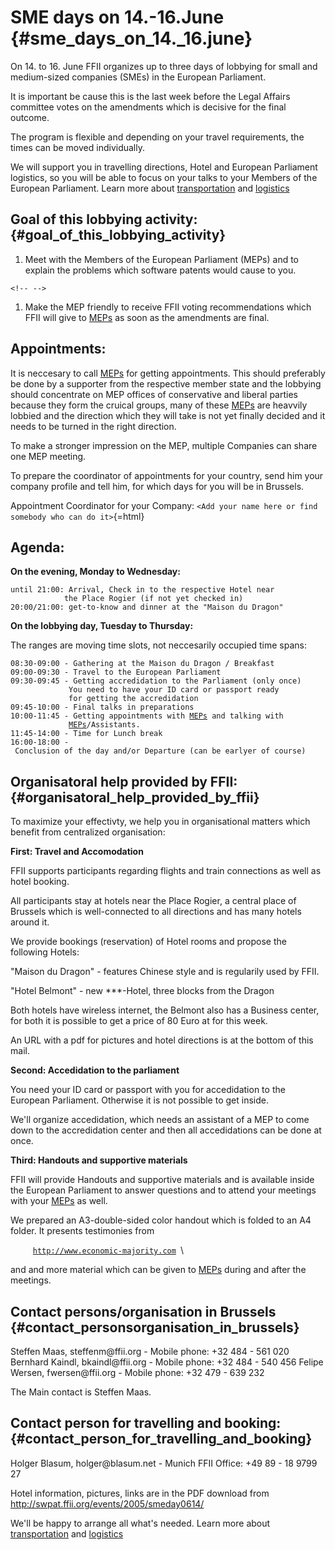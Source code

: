 # SME days on 14.-16.June {#sme_days_on_14._16.june}

On 14. to 16. June FFII organizes up to three days of lobbying for small
and medium-sized companies (SMEs) in the European Parliament.

It is important be cause this is the last week before the Legal Affairs
committee votes on the amendments which is decisive for the final
outcome.

The program is flexible and depending on your travel requirements, the
times can be moved individually.

We will support you in travelling directions, Hotel and European
Parliament logistics, so you will be able to focus on your talks to your
Members of the European Parliament. Learn more about
[transportation](http://www.freightage.com "wikilink") and
[logistics](http://www.freightage.com "wikilink")

## Goal of this lobbying activity: {#goal_of_this_lobbying_activity}

1.  Meet with the Members of the European Parliament (MEPs) and to
    explain the problems which software patents would cause to you.

```{=html}
<!-- -->
```
1.  Make the MEP friendly to receive FFII voting recommendations which
    FFII will give to [MEPs](MEPs "wikilink") as soon as the amendments
    are final.

## Appointments:

It is neccesary to call [MEPs](MEPs "wikilink") for getting
appointments. This should preferably be done by a supporter from the
respective member state and the lobbying should concentrate on MEP
offices of conservative and liberal parties because they form the
cruical groups, many of these [MEPs](MEPs "wikilink") are heavvily
lobbied and the direction which they will take is not yet finally
decided and it needs to be turned in the right direction.

To make a stronger impression on the MEP, multiple Companies can share
one MEP meeting.

To prepare the coordinator of appointments for your country, send him
your company profile and tell him, for which days for you will be in
Brussels.

Appointment Coordinator for your Company:
`<Add your name here or find somebody who can do it>`{=html}

## Agenda:

**On the evening, Monday to Wednesday:**

`until 21:00: Arrival, Check in to the respective Hotel near`\
`            the Place Rogier (if not yet checked in)`\
`20:00/21:00: get-to-know and dinner at the "Maison du Dragon"`

**On the lobbying day, Tuesday to Thursday:**

The ranges are moving time slots, not neccesarily occupied time spans:

`08:30-09:00 - Gathering at the Maison du Dragon / Breakfast`\
`09:00-09:30 - Travel to the European Parliament`\
`09:30-09:45 - Getting accredidation to the Parliament (only once)`\
`             You need to have your ID card or passport ready`\
`             for getting the accredidation`\
`09:45-10:00 - Final talks in preparations`\
`10:00-11:45 - Getting appointments with `[`MEPs`](MEPs "wikilink")` and talking with`\
`             `[`MEPs`](MEPs "wikilink")`/Assistants.`\
`11:45-14:00 - Time for Lunch break`\
`16:00-18:00 - Conclusion of the day and/or Departure (can be earlyer of course)`

## Organisatoral help provided by FFII: {#organisatoral_help_provided_by_ffii}

To maximize your effectivty, we help you in organisational matters which
benefit from centralized organisation:

**First: Travel and Accomodation**

FFII supports participants regarding flights and train connections as
well as hotel booking.

All participants stay at hotels near the Place Rogier, a central place
of Brussels which is well-connected to all directions and has many
hotels around it.

We provide bookings (reservation) of Hotel rooms and propose the
following Hotels:

\"Maison du Dragon\" - features Chinese style and is regularily used by
FFII.

\"Hotel Belmont\" - new \*\*\*-Hotel, three blocks from the Dragon

Both hotels have wireless internet, the Belmont also has a Business
center, for both it is possible to get a price of 80 Euro at for this
week.

An URL with a pdf for pictures and hotel directions is at the bottom of
this mail.

**Second: Accedidation to the parliament**

You need your ID card or passport with you for accedidation to the
European Parliament. Otherwise it is not possible to get inside.

We\'ll organize accedidation, which needs an assistant of a MEP to come
down to the accredidation center and then all accedidations can be done
at once.

**Third: Handouts and supportive materials**

FFII will provide Handouts and supportive materials and is available
inside the European Parliament to answer questions and to attend your
meetings with your [MEPs](MEPs "wikilink") as well.

We prepared an A3-double-sided color handout which is folded to an A4
folder. It presents testimonies from

`     `[`http://www.economic-majority.com`](http://www.economic-majority.com)` `\

and and more material which can be given to [MEPs](MEPs "wikilink")
during and after the meetings.

## Contact persons/organisation in Brussels {#contact_personsorganisation_in_brussels}

Steffen Maas, steffenm\@ffii.org - Mobile phone: +32 484 - 561 020
Bernhard Kaindl, bkaindl\@ffii.org - Mobile phone: +32 484 - 540 456
Felipe Wersen, fwersen\@ffii.org - Mobile phone: +32 479 - 639 232

The Main contact is Steffen Maas.

## Contact person for travelling and booking: {#contact_person_for_travelling_and_booking}

Holger Blasum, holger\@blasum.net - Munich FFII Office: +49 89 - 18 9799
27

Hotel information, pictures, links are in the PDF download from
<http://swpat.ffii.org/events/2005/smeday0614/>

We\'ll be happy to arrange all what\'s needed. Learn more about
[transportation](http://www.freightage.com "wikilink") and
[logistics](http://www.freightage.com "wikilink")
